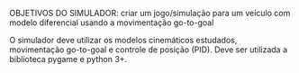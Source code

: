 OBJETIVOS DO SIMULADOR: criar um jogo/simulação para um veículo com modelo diferencial usando a movimentação go-to-goal

O simulador deve utilizar os modelos cinemáticos estudados, movimentação go-to-goal e controle de posição (PID). Deve ser
utilizada a biblioteca pygame e python 3+.
